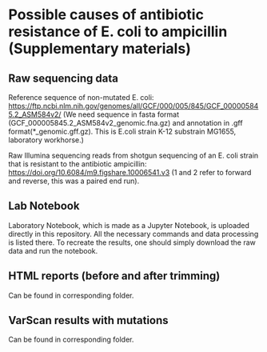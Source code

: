 # Possible causes of antibiotic resistance of E. coli to ampicillin (Supplementary materials)

## Raw sequencing data

Reference sequence of non-mutated E. coli: https://ftp.ncbi.nlm.nih.gov/genomes/all/GCF/000/005/845/GCF_000005845.2_ASM584v2/ 
(We need sequence in fasta format (GCF_000005845.2_ASM584v2_genomic.fna.gz) and annotation in .gff format(*_genomic.gff.gz). This is E.coli strain K-12 substrain MG1655, laboratory workhorse.)

Raw Illumina sequencing reads from shotgun sequencing of an E. coli strain that is resistant to the antibiotic ampicillin:
https://doi.org/10.6084/m9.figshare.10006541.v3
(1 and 2 refer to forward and reverse, this was a paired end run).

## Lab Notebook

Laboratory Notebook, which is made as a Jupyter Notebook, is uploaded directly in this repository. All the necessary commands and data processing is listed there. To recreate the results, one should simply download the raw data and run the notebook.

## HTML reports (before and after trimming)

Can be found in corresponding folder.

## VarScan results with mutations

Can be found in corresponding folder.
